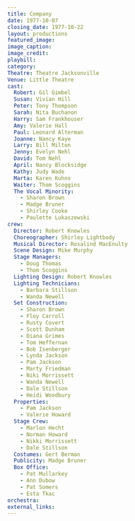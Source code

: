 ```yaml
---
title: Company
date: 1977-10-07
closing_date: 1977-10-22
layout: productions
featured_image: 
image_caption:
image_credit:
playbill: 
category: 
Theatre: Theatre Jacksonville
Venue: Little Theatre
cast:
  Robert: Gil Gimbel
  Susan: Vivian Hill
  Peter: Tony Thompson
  Sarah: Nita Buchanon
  Harry: Sam Frankhouser
  Amy: Valerie Hall
  Paul: Leonard Alterman
  Joanne: Nancy Kaye
  Larry: Bill Milton
  Jenny: Evelyn Nehl
  David: Tom Nehl
  April: Nancy Blocksidge
  Kathy: Judy Wade
  Marta: Karen Kuhns
  Waiter: Thom Scoggins
  The Vocal Minority:
    - Sharon Brown
    - Madge Bruner
    - Shirley Cooke
    - Paulette Lukaszewski
crew:
  Director: Robert Knowles
  Choreographer: Shirley Lightbody
  Musical Director: Rosalind MacEnulty
  Scene Design: Mike Murphy
  Stage Managers:
    - Doug Thomas
    - Thom Scoggins
  Lighting Design: Robert Knowles
  Lighting Technicians:
    - Barbara Stillson
    - Wanda Newell
  Set Construction:
    - Sharon Brown
    - Floy Carroll
    - Rusty Covert
    - Scott Dunham
    - Diana Grimes
    - Tom Heffernan
    - Bob Isenberger
    - Lynda Jackson
    - Pam Jackson
    - Marty Friedman
    - Niki Morrissett
    - Wanda Newell
    - Dale Stillson
    - Heidi Woodbury
  Properties:
    - Pam Jackson
    - Valerie Howard
  Stage Crew:
    - Marlon Hecht
    - Norman Howard
    - Nikki Morrissett
    - Dale Stillson
  Costumes: Gert Berman
  Publicity: Madge Bruner
  Box Office:
    - Pat Mullarkey
    - Ann Dubow
    - Pat Somers
    - Esta Tkac
orchestra:
external_links:
---
```


